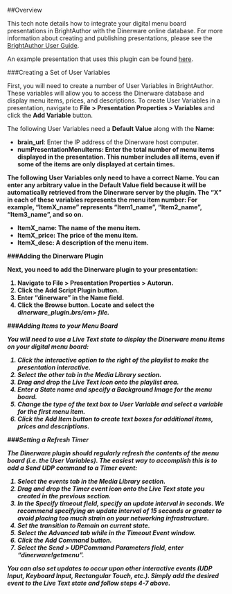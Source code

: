##Overview

This tech note details how to integrate your digital menu board presentations in BrightAuthor with the Dinerware online database. For more information about creating and publishing presentations, please see the <a href="http://support.brightsign.biz/entries/314526-brightsign-user-guides-troubleshooting">BrightAuthor User Guide</a>.

An example presentation that uses this plugin can be found <a href="ftp://ftp.brightsignnetwork.com/download/dinerware/examples/dinerware-example-1.0.zip">here</a>.

###Creating a Set of User Variables

First, you will need to create a number of User Variables in BrightAuthor. These variables will allow you to access the Dinerware database and display menu items, prices, and descriptions. To create User Variables in a presentation, navigate to <strong>File > Presentation Properties > Variables</strong> and click the <strong>Add Variable</strong> button.

The following User Variables need a <strong>Default Value</strong> along with the <strong>Name</strong>:
<ul>
<li><strong>brain_url</strong>: Enter the IP address of the Dinerware host computer.</li>
<li><strong>numPresentationMenuItems<strong>: Enter the total number of menu items displayed in the presentation. This number includes all items, even if some of the items are only displayed at certain times.</li>
</ul>

The following User Variables only need to have a correct <strong>Name</strong>. You can enter any arbitrary value in the <strong>Default Value</strong> field because it will be automatically retrieved from the Dinerware server by the plugin. The “X” in each of these variables represents the menu item number: For example, “ItemX_name” represents “Item1_name”, “Item2_name”, “Item3_name”, and so on.
<ul>
<li><strong>ItemX_name</strong>: The name of the menu item.</li>
<li><strong>ItemX_price</strong>: The price of the menu item.</li>
<li><strong>ItemX_desc</strong>: A description of the menu item.</li>
</ul>

###Adding the Dinerware Plugin

Next, you need to add the Dinerware plugin to your presentation:
<ol>
<li>Navigate to <strong>File > Presentation Properties > Autorun</strong>.</li>
<li>Click the <strong>Add Script Plugin</strong> button.</li>
<li>Enter “dinerware” in the <strong>Name</strong> field.</li>
<li>Click the <strong>Browse</strong> button. Locate and select the <em>dinerware_plugin.brs/em> file.</li>
</ol>

###Adding Items to your Menu Board

You will need to use a Live Text state to display the Dinerware menu items on your digital menu board: 
<ol>
<li>Click the <strong>interactive</strong> option to the right of the playlist to make the presentation interactive.</li>
<li>Select the <strong>other</strong> tab in the <strong>Media Library</strong> section.</li>
<li>Drag and drop the <strong>Live Text</strong> icon onto the playlist area.</li>
<li>Enter a <strong>State name</strong> and specify a <strong>Background Image</strong> for the menu board.</li>
<li>Change the type of the text box to <strong>User Variable</strong> and select a variable for the first menu item.</li>
<li>Click the <strong>Add Item</strong> button to create text boxes for additional items, prices and descriptions.</li>
</ol>

###Setting a Refresh Timer

The Dinerware plugin should regularly refresh the contents of the menu board (i.e. the User Variables). The easiest way to accomplish this is to add a Send UDP command to a Timer event:
<ol>
<li>Select the <strong>events</strong> tab in the <strong>Media Library</strong> section.</li>
<li>Drag and drop the <strong>Timer</strong> event icon onto the Live Text state you created in the previous section.</li>
<li>In the <strong>Specify timeout</strong> field, specify an update interval in seconds. We recommend specifying an update interval of 15 seconds or greater to avoid placing too much strain on your networking infrastructure.</li>
<li>Set the transition to <strong>Remain on current state</strong>.</li>
<li>Select the Advanced tab while in the <strong>Timeout Event</strong> window.</li>
<li>Click the <strong>Add Command</strong> button.</li>
<li>Select the <strong>Send > UDP</strong command. In the <strong>Command Parameters</strong> field, enter “dinerware!getmenu”.</li>
</ol>
<p>You can also set updates to occur upon other interactive events (UDP Input, Keyboard Input, Rectangular Touch, etc.). Simply add the desired event to the Live Text state and follow steps 4-7 above.</p>
